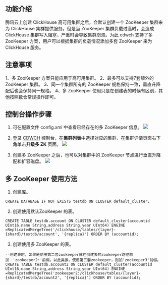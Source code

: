 ﻿## 功能介绍
腾讯云上创建 ClickHouse 高可用集群之后，会默认创建一个 ZooKeeper 集群来为 ClickHouse 集群提供服务。但是当 ZooKeeper 集群负载过高时，会造成 ClickHouse 集群写入阻塞，严重时会导致集群崩溃。为此 cdwch 支持了多 ZooKeeper 方案，用户可以根据集群的负载情况添加多套 ZooKeeper 来为 ClickHouse 服务。
## 注意事项
1、多 ZooKeeper 方案只能应用于高可用集群。
2、最多可以支持7套额外的 ZooKeeper 集群。
3、同一个集群所有的 ZooKeeper 规格保持一致，垂直升降配后也会保持同一规格。
4、多 ZooKeeper 使用只是在创建表的时候有区别，其他按照数仓常规操作即可。

## 控制台操作步骤
1. 可在配置文件 config.xml 中查看已经存在的多 ZooKeeper 信息。
![](https://qcloudimg.tencent-cloud.cn/raw/b1eca0157f7fa725234bed97e0f4fc68.png)

2. 登录 [CDWCH](https://console.cloud.tencent.com/cdwch) 控制台，在**集群列表**中选择对应的集群，在集群详情页面右下角单击**升级多 ZK** 页面。
![](https://qcloudimg.tencent-cloud.cn/raw/41a08086c51bf56407a60c5a37f1e009.png)

3. 创建多 ZooKeeper 之后，也可以对集群中的 ZooKeeper 节点进行垂直升降配和扩容磁盘。
![](https://qcloudimg.tencent-cloud.cn/raw/34d2f89e0f64abdda48c0d6f06340b10.png)

## 多 ZooKeeper 使用方法

1. 创建库。
```
CREATE DATABASE IF NOT EXISTS testdb ON CLUSTER default_cluster;
```

2. 创建使用默认ZooKeeper 的表。
```
CREATE TABLE testdb.account ON CLUSTER default_cluster(accountid UInt16,name String,address String,year UInt64) ENGINE =ReplicatedMergeTree('/clickhouse/tables/{layer}-{shard}/testdb/account', '{replica}') ORDER BY (accountid);
```

3. 创建使用多 ZooKeeper 的表。
```
--创建表时，如果是使用第二套zookeeper就在创建表的zookeeper路径前加：'zookeeper2:'前缀，以此类推，使用第三套zookeeper，则加'zookeeper3'前缀。
CREATE TABLE testdb.account2 ON CLUSTER default_cluster(accountid UInt16,name String,address String,year UInt64) ENGINE =ReplicatedMergeTree('zookeeper2:/clickhouse/tables/{layer}-{shard}/testdb/account2', '{replica}') ORDER BY (accountid);
```
